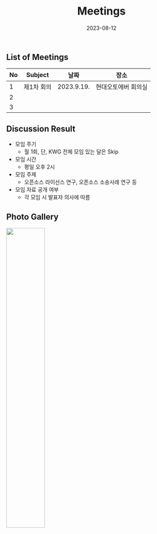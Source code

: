 ﻿---
title: "Meetings"
linkTitle: "Meetings"
weight: 5
date: 2023-08-12
type: docs
description: >
  회의
---

## List of Meetings
| No | Subject           | 날짜 | 장소 |
|----|-----------------|------|------|
| 1  | 제1차 회의   |  2023.9.19. | 현대오토에버 회의실  |
| 2  |      | 	    |   |
| 3  |      | 	    |   |

## Discussion Result
* 모임 주기
  - 월 1회, 단, KWG 전체 모임 있는 달은 Skip
* 모임 시간
  - 평일 오후 2시
* 모임 주제
  - 오픈소스 라이선스 연구, 오픈소스 소송사례 연구 등
* 모임 자료 공개 여부
  - 각 모임 시 발표자 의사에 따름

## Photo Gallery

<div ><span class="image fit">
  <img src="220215.jpg" width="45%">
</span></div>
